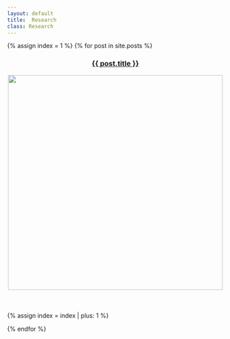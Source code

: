 ```yaml
---
layout: default
title:  Research
class: Research
---
```



{%  assign index = 1 %}
{% for post in site.posts %}



<h3><a href="{{ post.url }}"> <center>{{ post.title }} </center> </a> </h3>

 <center><img src="{{site.baseurl}}/assets/post_images/{{ index }}a.jpg" width="500px"></center>  <br> <br> <br> 
 {% assign index = index | plus: 1 %}

{% endfor %}


